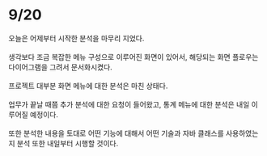 # 9/20

오늘은 어제부터 시작한 분석을 마무리 지었다.<br><br>
생각보다 조금 복잡한 메뉴 구성으로 이루어진 화면이 있어서, 해당되는 화면 플로우는 다이어그램을 그려서 문서화시켰다.<br><br>
프로젝트 대부분 화면 메뉴에 대한 분석은 마친 상태다.<br><br>
업무가 끝날 때쯤 추가 분석에 대한 요청이 들어왔고, 통계 메뉴에 대한 분석은 내일 이루어질 예정이다.<br><br>
또한 분석한 내용을 토대로 어떤 기능에 대해서 어떤 기술과 자바 클래스를 사용하였는지 분석 또한 내일부터 시행할 것이다.<br><br>
